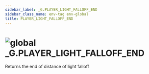```yaml
---
sidebar_label: _G.PLAYER_LIGHT_FALLOFF_END
sidebar_class_name: env-tag env-global
title: PLAYER_LIGHT_FALLOFF_END
---
```


# <img src='/img/wiki/global.png' alt='global' classname='env-tag' /> **_G**.PLAYER_LIGHT_FALLOFF_END
Returns the end of distance of light falloff<br/>
